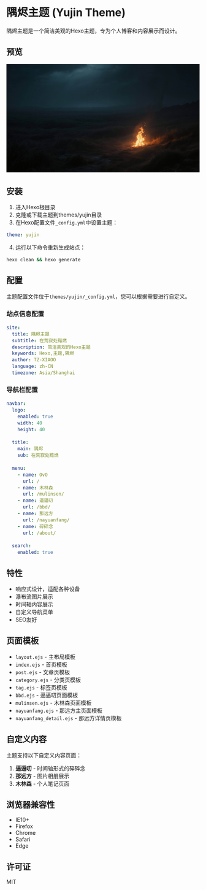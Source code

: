 # 隅烬主题 (Yujin Theme)

隅烬主题是一个简洁美观的Hexo主题，专为个人博客和内容展示而设计。

## 预览

![Preview](https://github.com/tzboxo/xiaoo-img/blob/master/img/blog-img2.jpg?raw=true)

## 安装

1. 进入Hexo根目录
2. 克隆或下载主题到themes/yujin目录
3. 在Hexo配置文件`_config.yml`中设置主题：

```yaml
theme: yujin
```

4. 运行以下命令重新生成站点：

```bash
hexo clean && hexo generate
```

## 配置

主题配置文件位于`themes/yujin/_config.yml`，您可以根据需要进行自定义。

### 站点信息配置

```yaml
site:
  title: 隅烬主题
  subtitle: 在荒寂处黯燃
  description: 简洁美观的Hexo主题
  keywords: Hexo,主题,隅烬
  author: TZ-XIAOO
  language: zh-CN
  timezone: Asia/Shanghai
```

### 导航栏配置

```yaml
navbar:
  logo:
    enabled: true
    width: 40
    height: 40
    
  title:
    main: 隅烬
    sub: 在荒寂处黯燃
    
  menu:
    - name: OvO
      url: /
    - name: 木林森
      url: /mulinsen/
    - name: 逼逼叨
      url: /bbd/
    - name: 那远方
      url: /nayuanfang/
    - name: 碎碎念
      url: /about/
      
  search:
    enabled: true
```

## 特性

- 响应式设计，适配各种设备
- 瀑布流图片展示
- 时间轴内容展示
- 自定义导航菜单
- SEO友好

## 页面模板

- `layout.ejs` - 主布局模板
- `index.ejs` - 首页模板
- `post.ejs` - 文章页模板
- `category.ejs` - 分类页模板
- `tag.ejs` - 标签页模板
- `bbd.ejs` - 逼逼叨页面模板
- `mulinsen.ejs` - 木林森页面模板
- `nayuanfang.ejs` - 那远方主页面模板
- `nayuanfang_detail.ejs` - 那远方详情页模板

## 自定义内容

主题支持以下自定义内容页面：

1. **逼逼叨** - 时间轴形式的碎碎念
2. **那远方** - 图片相册展示
3. **木林森** - 个人笔记页面

## 浏览器兼容性

- IE10+
- Firefox
- Chrome
- Safari
- Edge

## 许可证

MIT